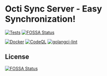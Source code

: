 # Octi Sync Server - Easy Synchronization!

[![Tests](https://github.com/jakob-moeller-cloud/octi-sync-server/actions/workflows/test.yaml/badge.svg?branch=main)](https://github.com/jakob-moeller-cloud/octi-sync-server/actions/workflows/test.yaml)
[![FOSSA Status](https://app.fossa.com/api/projects/git%2Bgithub.com%2Fjakob-moeller-cloud%2Focti-sync-server.svg?type=shield)](https://app.fossa.com/projects/git%2Bgithub.com%2Fjakob-moeller-cloud%2Focti-sync-server?ref=badge_shield)

[![Docker](https://github.com/jakob-moeller-cloud/octi-sync-server/actions/workflows/docker-publish.yml/badge.svg)](https://github.com/jakob-moeller-cloud/octi-sync-server/actions/workflows/docker-publish.yml)
[![CodeQL](https://github.com/jakob-moeller-cloud/octi-sync-server/actions/workflows/codeql.yml/badge.svg)](https://github.com/jakob-moeller-cloud/octi-sync-server/actions/workflows/codeql.yml)
[![golangci-lint](https://github.com/jakob-moeller-cloud/octi-sync-server/actions/workflows/golangci-lint.yaml/badge.svg)](https://github.com/jakob-moeller-cloud/octi-sync-server/actions/workflows/golangci-lint.yaml)


## License
[![FOSSA Status](https://app.fossa.com/api/projects/git%2Bgithub.com%2Fjakob-moeller-cloud%2Focti-sync-server.svg?type=large)](https://app.fossa.com/projects/git%2Bgithub.com%2Fjakob-moeller-cloud%2Focti-sync-server?ref=badge_large)